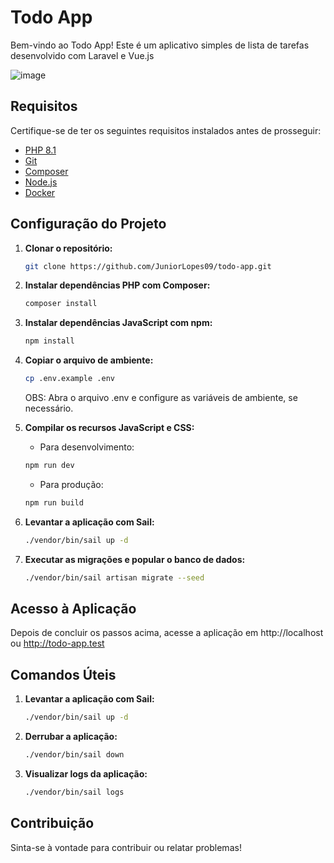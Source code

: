 # Todo App

Bem-vindo ao Todo App! Este é um aplicativo simples de lista de tarefas desenvolvido com Laravel e Vue.js

![image](https://github.com/JuniorLopes09/todo-app/assets/62529285/fa9cf758-8c4f-4dd4-bccf-b08cc05fa3f3)


## Requisitos

Certifique-se de ter os seguintes requisitos instalados antes de prosseguir:
- [PHP 8.1](https://www.php.net/)
- [Git](https://git-scm.com/)
- [Composer](https://getcomposer.org/)
- [Node.js](https://nodejs.org/)
- [Docker](https://www.docker.com/)

## Configuração do Projeto

1. **Clonar o repositório:**

   ```bash
   git clone https://github.com/JuniorLopes09/todo-app.git
   ```
   
2. **Instalar dependências PHP com Composer:**

    ```bash
    composer install
    ```
    
3. **Instalar dependências JavaScript com npm:**

    ```bash
    npm install
    ```

4. **Copiar o arquivo de ambiente:**
    ```bash
    cp .env.example .env
    ```
    OBS: Abra o arquivo .env e configure as variáveis de ambiente, se necessário.

5. **Compilar os recursos JavaScript e CSS:**
    - Para desenvolvimento:
    ```bash
    npm run dev
    ```
    - Para produção:
    ```bash
    npm run build
    ```
6. **Levantar a aplicação com Sail:**
    ```bash
    ./vendor/bin/sail up -d
    ```
7. **Executar as migrações e popular o banco de dados:**
    ```bash
    ./vendor/bin/sail artisan migrate --seed
    ```
## Acesso à Aplicação
Depois de concluir os passos acima, acesse a aplicação em http://localhost ou http://todo-app.test

## Comandos Úteis
1. **Levantar a aplicação com Sail:**
    ```bash
    ./vendor/bin/sail up -d
    ```
2. **Derrubar a aplicação:**
    ```bash
    ./vendor/bin/sail down
    ```
3. **Visualizar logs da aplicação:**
    ```bash
    ./vendor/bin/sail logs
    ```
## Contribuição
Sinta-se à vontade para contribuir ou relatar problemas!



   
